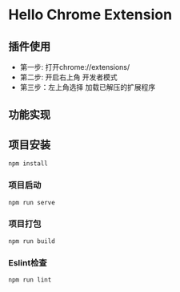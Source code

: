 # Hello Chrome Extension

## 插件使用

- 第一步: 打开chrome://extensions/
- 第二步: 开启右上角 开发者模式
- 第三步：左上角选择 加载已解压的扩展程序

## 功能实现


## 项目安装
```
npm install
```
### 项目启动
```
npm run serve
```

### 项目打包
```
npm run build
```

### Eslint检查
```
npm run lint
```

